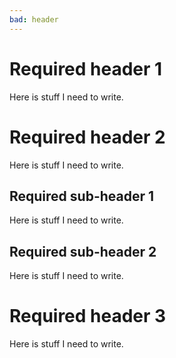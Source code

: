 ```yaml
---
bad: header
---
```

# Required header 1

Here is stuff I need to write.

# Required header 2

Here is stuff I need to write.

## Required sub-header 1

Here is stuff I need to write.

## Required sub-header 2

Here is stuff I need to write.

# Required header 3

Here is stuff I need to write.

